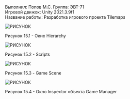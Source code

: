 Выполнил: Попов М.С.
Группа: ЭВТ-71  
Игровой движок: Unity 2021.3.9f1  
Название работы: Разработка игрового проекта Tilemaps




![РИСУНОК](https://gspics.org/images/2022/12/04/0XqSCn.png)  

Рисунок 15.1 - Окно Hierarchy

![РИСУНОК](https://gspics.org/images/2022/12/04/0Xqanu.png)  

Рисунок 15.2 - Scripts

![РИСУНОК](https://gspics.org/images/2022/12/04/0Xqdoo.png)  

Рисунок 15.3 - Game Scene

![РИСУНОК](https://gspics.org/images/2022/12/04/0XqyQ8.png)  

Рисунок 15.4 - Окно Inspector объекта Game Manager
